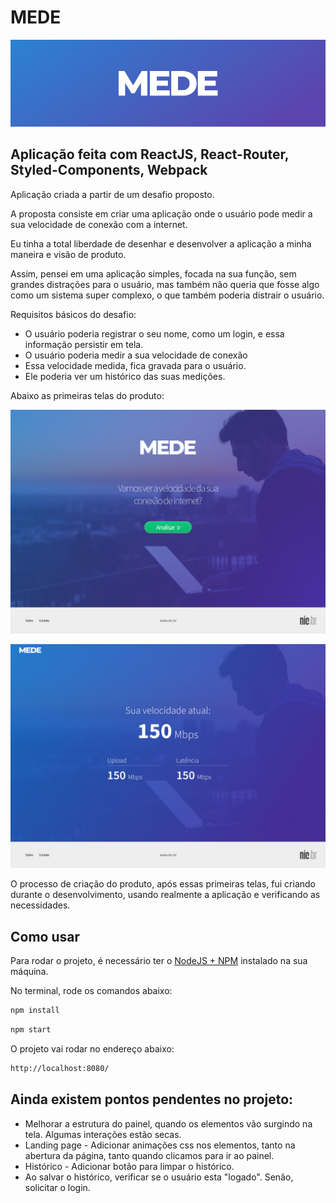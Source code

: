 # MEDE

![Simple react application to list and save the technologies you know](./mede.png 'TechMind - Simple react application to list and save the technologies you know')

## Aplicação feita com ReactJS, React-Router, Styled-Components, Webpack

Aplicação criada a partir de um desafio proposto.

A proposta consiste em criar uma aplicação onde o usuário pode medir a sua velocidade de conexão com a internet.

Eu tinha a total liberdade de desenhar e desenvolver a aplicação a minha maneira e visão de produto.

Assim, pensei em uma aplicação simples, focada na sua função, sem grandes distrações para o usuário, mas também não queria que fosse algo como um sistema super complexo, o que também poderia distrair o usuário.

Requisitos básicos do desafio:

- O usuário poderia registrar o seu nome, como um login, e essa informação persistir em tela.
- O usuário poderia medir a sua velocidade de conexão
- Essa velocidade medida, fica gravada para o usuário.
- Ele poderia ver um histórico das suas medições.

Abaixo as primeiras telas do produto:

![Landing Page](home.png)

![Painel](painel.png)

O processo de criação do produto, após essas primeiras telas, fui criando durante o desenvolvimento, usando realmente a aplicação e verificando as necessidades.

## Como usar

Para rodar o projeto, é necessário ter o [NodeJS + NPM](https://nodejs.org/en/) instalado na sua máquina.

No terminal, rode os comandos abaixo:

```sh
npm install
```

```sh
npm start
```

O projeto vai rodar no endereço abaixo:

```sh
http://localhost:8080/
```

## Ainda existem pontos pendentes no projeto:

- Melhorar a estrutura do painel, quando os elementos vão surgindo na tela. Algumas interações estão secas.
- Landing page - Adicionar animações css nos elementos, tanto na abertura da página, tanto quando clicamos para ir ao painel.
- Histórico - Adicionar botão para limpar o histórico.
- Ao salvar o histórico, verificar se o usuário esta "logado". Senão, solicitar o login.
